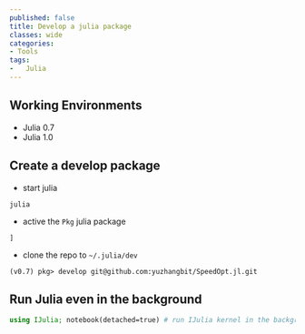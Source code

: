 ```yaml
---
published: false
title: Develop a julia package
classes: wide
categories:
- Tools
tags:
-	Julia
---
```


Working Environments
--------------------

-	Julia 0.7
-	Julia 1.0

Create a develop package
------------------------

-	start julia

```
julia
```

-	active the `Pkg` julia package

```
]
```

-	clone the repo to `~/.julia/dev`

```
(v0.7) pkg> develop git@github.com:yuzhangbit/SpeedOpt.jl.git
```

Run Julia even in the background
--------------------------------

```julia
using IJulia; notebook(detached=true) # run IJulia kernel in the background
```
